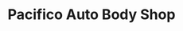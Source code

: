 ---
title: "Pacifico Auto Body Shop"
url: /philadelphia/pacifico-auto-body-shop/
shop: car repair
---